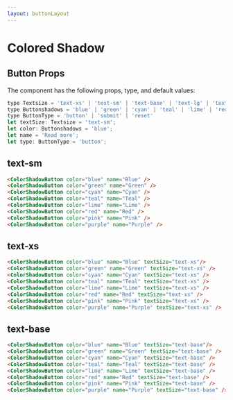```yaml
---
layout: buttonLayout
---
```


<script>
  import { ColorShadowButton }from '$lib/index';
</script>

<h1 class="text-3xl w-full text-gray-900 dark:text-white py-8">Colored Shadow</h1>

<h2 class="text-2xl w-full text-gray-900 dark:text-white py-8">Button Props</h2>

<p class="dark:text-white py-4 text-lg">The component has the following props, type, and default values:</p>

```js
type Textsize = 'text-xs' | 'text-sm' | 'text-base' | 'text-lg' | 'text-xl' | 'text-2xl' | 'text-3xl' | 'text-4xl'
type Buttonshadows = 'blue' | 'green' | 'cyan' | 'teal' | 'lime' | 'red' | 'pink' | 'purple';
type ButtonType = 'button' | 'submit' | 'reset'
let textSize: Textsize = 'text-sm';
let color: Buttonshadows = 'blue';
let name = 'Read more';
let type: ButtonType = 'button';
```

<h2 class="text-2xl w-full dark:text-white py-8">text-sm</h2>


<div class=" flex flex-wrap justify-center rounded-xl w-full my-4 mx-auto bg-gradient-to-r bg-white dark:bg-gray-900 border border-gray-200 dark:border-gray-700 p-2 sm:p-6">
<ColorShadowButton color="blue" name="Blue" />
<ColorShadowButton color="green" name="Green" />
<ColorShadowButton color="cyan" name="Cyan" />
<ColorShadowButton color="teal" name="Teal" />
<ColorShadowButton color="lime" name="Lime" />
<ColorShadowButton color="red" name="Red" />
<ColorShadowButton color="pink" name="Pink" />
<ColorShadowButton color="purple" name="Purple" />
</div>

```html
<ColorShadowButton color="blue" name="Blue" />
<ColorShadowButton color="green" name="Green" />
<ColorShadowButton color="cyan" name="Cyan" />
<ColorShadowButton color="teal" name="Teal" />
<ColorShadowButton color="lime" name="Lime" />
<ColorShadowButton color="red" name="Red" />
<ColorShadowButton color="pink" name="Pink" />
<ColorShadowButton color="purple" name="Purple" />
```

<h2 class="text-2xl w-full dark:text-white py-8">text-xs</h2>


<div class=" flex flex-wrap justify-center rounded-xl w-full my-4 mx-auto bg-gradient-to-r bg-white dark:bg-gray-900 border border-gray-200 dark:border-gray-700 p-2 sm:p-6">
<ColorShadowButton color="blue" name="Blue" textSize="text-xs"/>
<ColorShadowButton color="green" name="Green" textSize="text-xs" />
<ColorShadowButton color="cyan" name="Cyan" textSize="text-xs" />
<ColorShadowButton color="teal" name="Teal" textSize="text-xs" />
<ColorShadowButton color="lime" name="Lime" textSize="text-xs" />
<ColorShadowButton color="red" name="Red" textSize="text-xs" />
<ColorShadowButton color="pink" name="Pink" textSize="text-xs" />
<ColorShadowButton color="purple" name="Purple" textSize="text-xs" />
</div>

```html
<ColorShadowButton color="blue" name="Blue" textSize="text-xs"/>
<ColorShadowButton color="green" name="Green" textSize="text-xs" />
<ColorShadowButton color="cyan" name="Cyan" textSize="text-xs" />
<ColorShadowButton color="teal" name="Teal" textSize="text-xs" />
<ColorShadowButton color="lime" name="Lime" textSize="text-xs" />
<ColorShadowButton color="red" name="Red" textSize="text-xs" />
<ColorShadowButton color="pink" name="Pink" textSize="text-xs" />
<ColorShadowButton color="purple" name="Purple" textSize="text-xs" />
```

<h2 class="text-2xl w-full dark:text-white py-8">text-base</h2>

<div class=" flex flex-wrap justify-center rounded-xl w-full my-4 mx-auto bg-gradient-to-r bg-white dark:bg-gray-900 border border-gray-200 dark:border-gray-700 p-2 sm:p-6">
<ColorShadowButton color="blue" name="Blue" textSize="text-base"/>
<ColorShadowButton color="green" name="Green" textSize="text-base" />
<ColorShadowButton color="cyan" name="Cyan" textSize="text-base" />
<ColorShadowButton color="teal" name="Teal" textSize="text-base" />
<ColorShadowButton color="lime" name="Lime" textSize="text-base" />
<ColorShadowButton color="red" name="Red" textSize="text-base" />
<ColorShadowButton color="pink" name="Pink" textSize="text-base" />
<ColorShadowButton color="purple" name="Purple" textSize="text-base" />
</div>

```html
<ColorShadowButton color="blue" name="Blue" textSize="text-base"/>
<ColorShadowButton color="green" name="Green" textSize="text-base" />
<ColorShadowButton color="cyan" name="Cyan" textSize="text-base" />
<ColorShadowButton color="teal" name="Teal" textSize="text-base" />
<ColorShadowButton color="lime" name="Lime" textSize="text-base" />
<ColorShadowButton color="red" name="Red" textSize="text-base" />
<ColorShadowButton color="pink" name="Pink" textSize="text-base" />
<ColorShadowButton color="purple" name="Purple" textSize="text-base" />
```
